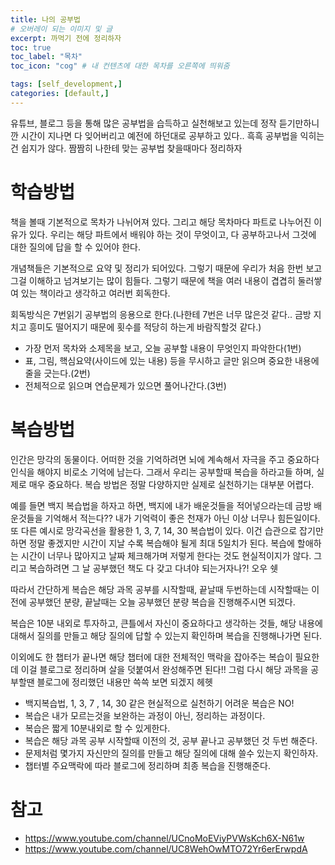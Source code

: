 ```yaml
---
title: 나의 공부법
# 오버레이 되는 이미지 및 글
excerpt: 까먹기 전에 정리하자
toc: true
toc_label: "목차"
toc_icon: "cog" # 내 컨텐츠에 대한 목차를 오른쪽에 띄워줌

tags: [self_development,]
categories: [default,]
---
```


유튜브, 블로그 등을 통해 많은 공부법을 습득하고 실천해보고 있는데 정작 듣기만하니깐 시간이 지나면 다 잊어버리고 예전에 하던대로 공부하고 있다.. 흑흑 공부법을 익히는건 쉽지가 않다. 짬짬히 나한테 맞는 공부법 찾을때마다 정리하자



# 학습방법
책을 볼때 기본적으로 목차가 나뉘어져 있다. 그리고 해당 목차마다 파트로 나누어진 이유가 있다. 우리는 해당 파트에서 배워야 하는 것이 무엇이고, 다 공부하고나서 그것에 대한 질의에 답을 할 수 있어야 한다.

개념책들은 기본적으로 요약 및 정리가 되어있다. 그렇기 때문에 우리가 처음 한번 보고 그걸 이해하고 넘겨보기는 많이 힘들다. 그렇기 때문에 책을 여러 내용이 겹겹히 둘러쌓여 있는 책이라고 생각하고 여러번 회독한다.

회독방식은 7번읽기 공부법의 응용으로 한다.(나한테 7번은 너무 많은것 같다.. 금방 지치고 흥미도 떨어지기 때문에 횟수를 적당히 하는게 바람직할것 같다.)

* 가장 먼저 목차와 소제목을 보고, 오늘 공부할 내용이 무엇인지 파악한다(1번)
* 표, 그림, 핵심요약(사이드에 있는 내용) 등을 무시하고 글만 읽으며 중요한 내용에 줄을 긋는다.(2번)
* 전체적으로 읽으며 연습문제가 있으면 풀어나간다.(3번)

# 복습방법
인간은 망각의 동물이다. 어떠한 것을 기억하려면 뇌에 계속해서 자극을 주고 중요하다 인식을 해야지 비로소 기억에 남는다. 그래서 우리는 공부할때 복습을 하라고들 하며, 실제로 매우 중요하다. 복습 방법은 정말 다양하지만 실제로 실천하기는 대부분 어렵다.

예를 들면 백지 복습법을 하자고 하면, 백지에 내가 배운것들을 적어넣으라는데 금방 배운것들을 기억해서 적는다?? 내가 기억력이 좋은 천재가 아닌 이상 너무나 힘든일이다. 또 다른 예시로 망각곡선을 활용한 1, 3, 7, 14, 30 복습법이 있다. 이건 습관으로 잡기만 하면 정말 좋겠지만 시간이 지날 수록 복습해야 될게 최대 5일치가 된다. 복습에 할애하는 시간이 너무나 많아지고 날짜 체크해가며 저렇게 한다는 것도 현실적이지가 않다. 그리고 복습하려면 그 날 공부했던 책도 다 갖고 다녀야 되는거자나?! 오우 쉣 

따라서 간단하게 복습은 해당 과목 공부를 시작할때, 끝날때 두번하는데 시작할때는 이전에 공부했던 분량, 끝날때는 오늘 공부했던 분량 복습을 진행해주시면 되겠다.

복습은 10분 내외로 투자하고, 큰틀에서 자신이 중요하다고 생각하는 것들, 해당 내용에 대해서 질의를 만들고 해당 질의에 답할 수 있는지 확인하며 복습을 진행해나가면 된다.

이외에도 한 챕터가 끝나면 해당 챕터에 대한 전체적인 맥락을 잡아주는 복습이 필요한데 이걸 블로그로 정리하며 살을 덧붙여서 완성해주면 된다!! 그럼 다시 해당 과목을 공부할땐 블로그에 정리했던 내용만 쓱쓱 보면 되겠지 헤헷

* 백지복습법, 1, 3, 7 , 14, 30 같은 현실적으로 실천하기 어려운 복습은 NO!
* 복습은 내가 모르는것을 보완하는 과정이 아닌, 정리하는 과정이다.
* 복습은 짧게 10분내외로 할 수 있게한다.
* 복습은 해당 과목 공부 시작할때 이전의 것, 공부 끝나고 공부했던 것 두번 해준다.
* 문제처럼 몇가지 자신만의 질의를 만들고 해당 질의에 대해 쓸수 있는지 확인하자.
* 챕터별 주요맥락에 따라 블로그에 정리하며 최종 복습을 진행해준다.



# 참고
* <https://www.youtube.com/channel/UCnoMoEViyPVWsKch6X-N61w>
* <https://www.youtube.com/channel/UC8WehOwMTO72Yr6erErwpdA>